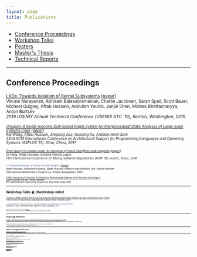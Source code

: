 ```yaml
---
layout: page
title: Publications
---
```


- [Conference Proceedings](#conference-papers) 
- [Workshop Talks](#workshop-talks)
- [Posters](#posters)
- [Master's Thesis](#masters-thesis)
- [Technical Reports](#tech-reports)

____________


## Conference Proceedings 
<!-- <a href="#top">⬆</a> {#conference-papers}  -->

<small>[LXDs: Towards Isolation of Kernel
Subsystems](https://www.usenix.org/conference/atc19/presentation/narayanan) [[paper](./documents/pubs/lxds-usenix19.pdf)]<br>Vikram
Narayanan, Abhiram Balasubramanian, Charlie Jacobsen, Sarah Spall,
Scott Bauer, Michael Quigley, Aftab Hussain, Abdullah Younis, Junjie Shen,
Moinak Bhattacharyya, Anton Burtsev <br><i>2019 USENIX Annual Technical
Conference (USENIX ATC `19), Renton, Washington, 2019


<small>[Graspan: A Single-machine Disk-based Graph System for
Interprocedural Static Analyses of Large-scale Systems
Code](https://dl.acm.org/citation.cfm?id=3037744&lipi=urn%253Ali%253Apage%253Ad_flagship3_profile_view_base%253Bj%252FWF7nPxSumRpdx0FsthYQ%253D%253D) [[paper](./documents/pubs/asplos17-graspan.pdf)]<br>Kai Wang, Aftab Hussain, Zhiqiang Zuo, Guoqing Xu, Ardalan Amiri Sani <br><i>
22nd ACM International Conference on Architectural Support for Programming
Languages and Operating Systems (ASPLOS '17), Xi'an, China, 2017
 

<small>[From Query to Usable code: An Analysis of Stack Overflow code
snippets](https://dl.acm.org/citation.cfm?id=2901767) [[paper](https://arxiv.org/pdf/1605.04464.pdf)] <br>Di Yang, Aftab
Hussain, Cristina Videira Lopes <br><i>13th International Conference on Mining
Software Repositories (MSR '16), Austin, Texas, 2016


<small><font color="3F5E8C">L-Shaped Drawings of Series-Parallel Graphs</font> [[paper](/documents/pubs/imc13-l-shaped-drawing.pdf)] <br> Iqbal Hossain,
Shaheena Sultana, Aftab Hussain, Nazmun Nessa Moon, Md. Saidur Rahman <br><i>International Mathematics Conference, Dhaka, Bangladesh, 2013


<small>[A New Hierarchical Clustering Technique for Restructuring Software
at the Function level](https://dl.acm.org/citation.cfm?id=2442761) [[paper](/documents/pubs/isec13-soft-clustering.pdf)] <br> Aftab
Hussain and Md. Saidur Rahman <br><i>6th India Software Engineering Conference,
New Delhi, India, 2013


____________

## Workshop Talks <a href="#top">⬆</a>  {#workshop-talks}

<small>[Graspan: A Single-machine Disk-based Graph System for
Interprocedural Static Analyses of Large-scale Systems
Code](http://socalpls.github.io/archive/2016nov/) [[slides](/documents/pubs/socalpls16-graspan-presentation.pdf)] <br><i>17th
SoCal PLS: Programming Languages and Systems, Irvine, California, 2016
        
<small><font color="3F5E8C">A New Clustering Technique using (k,w)-Core Decomposition for Restructuring Software Functions</font> <br><i>Workshop on Graph Drawing and Graph Algorithms, Dhaka, Bangladesh, 2013   

<small><font color="3F5E8C">Open Problems in Graph Drawing</font> [[slides](/documents/pubs/gdga13-open-problems-presentation.pdf)]<br><i>Workshop on Graph Drawing and Graph Algorithms, Dhaka, Bangladesh, 2013   

____________

## Posters <a href="#top">⬆</a>  {#posters}

<small>[Graspan: A Single-machine Disk-based Graph System for
Interprocedural Static Analyses of Large-scale Systems
Code](https://pldi16.sigplan.org/track/Student+Research+Competition+%28SRC%29#About) [[poster](/documents/pubs/asplos17-graspan-poster.pdf)]<br><i>Student Research Competition, 37th ACM SIGPLAN conference
on Programming Language Design and Implementation (PLDI `16), Santa
Barbara, California, 2016
       
<small><font color="#3F5E8C">Graspan: A Single-machine Disk-based Graph System for
Interprocedural Static Analyses of Large-scale Systems Code</font> <br><i>Computer Science Research Showcase, University of California,
Irvine, 2016     

____________


## Master's Thesis <a href="#top">⬆</a> 	{#masters-thesis}		

<small>[Software Restructuring using Hierarchical
Clustering](http://lib.buet.ac.bd:8080/xmlui/handle/123456789/3271) [[thesis](/documents/pubs/ms-thesis.pdf)]<br><i>Department of Computer Science, Bangladesh
University of Engineering and Technology (BUET), Dhaka, Bangladesh, 2012
   
                                                
____________

## Technical Reports <a href="#top">⬆</a>  {#tech-reports}	

<small><font color="#3F5E8C">Common Vulnerabilities and Exposures in the Cloud</font> <br>Aftab
Hussain and Anton Burtsev <br><i>Department of Computer Science, University of
California, Irvine, 2018 (under preparation) 

<small>[An Implementation Overview of an IDL Generation Framework
Based on DSA](/documents/pubs/tech-report18-dsa-idl.pdf)<br> Aftab
Hussain and Anton Burtsev <br><i>Department of Computer Science, University of
California, Irvine, 2018 

<small>[Systemized Program Analyses: A Big Data Perspective on Scaling Large-Scale Code Analyses](/documents/pubs/tech-report17-big-data-perspective.pdf)<br> Guoqing Xu, Zhiqiang Zuo, Kai Wang, Aftab Hussain, and Khanh Nguyen<br><i>University of California, Irvine, 2017 

<small><font color="#3F5E8C">A Study on Memory Consistency Approaches in Distributed Shared
Memory Systems</font> <br>Aftab Hussain and Isaac Scherson <br><i>Department of
Computer Science, University of California, Irvine, 2016

<small>[GraphDTC: A Graph Processing System for Scalable and Precise
Program Analysis](/documents/pubs/tech-report15-graphdtc.pdf)<br>Aftab
Hussain and Guoqing Xu <br><i>Department of Computer Science, University
of California, Irvine, 2015

<small>[A Holistic Look at Requirements Engineering Practices in the
Gaming Industry](/documents/pubs/tech-report15-re-gaming.pdf)<br>Aftab
Hussain, Omar Asadi, Debra Richardson <br><i> Department of Informatics,
University of California, Irvine, 2015

<small>[Instant Clone Finder: Detecting Clones During Software
Development](/documents/pubs/tech-report15-instacf.pdf)<br>Vaibhav Saini,
Hitesh Sajnani, Jaewoo Kim, Aftab Hussain and Cristina Lopes <br><i> Department
of Informatics, University of California, Irvine, 2015

<small>[Analyzing StackOverflow Response Time for Java Topics using Code
Clustering](/documents/pubs/tech-report14-sof-resp-time.pdf) <br> Rezvan
Ghaderi, Shahrzad Ahmadpour, Aftab Hussain<br><i> Department of Informatics,
University of California, Irvine, 2014

<small>[A New approach for fixing bugs in Code Clones: Fix It There Too
(FITT)](/documents/pubs/tech-report14-fitt.pdf)
[[slides](/documents/pubs/presentation14-fitt.pdf)] [[architecture](/documents/pubs/presentation14-fitt-arch-design.pdf)]<br>Vaibhav
Saini, Aftab Hussain<br><i> Department of Informatics, University of
California, Irvine, 2014

<small>[Effect of Follow and Watch Relationships in Pull Requests (in
Github)](/documents/pubs/tech-report14-follow-watch.pdf)<br> Di Yang, Aftab
Hussain, Cristina Videira Lopes<br><i>Department of Informatics, University
of California, Irvine, 2014
